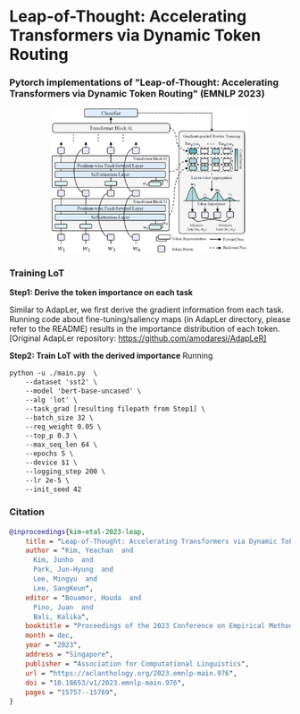 # Leap-of-Thought: Accelerating Transformers via Dynamic Token Routing

### Pytorch implementations of "Leap-of-Thought: Accelerating Transformers via Dynamic Token Routing" (EMNLP 2023)
<p align='center'>
    <img src="./lot_model.png" width="70%" />
</p>


### Training LoT

**Step1: Derive the token importance on each task**

Similar to AdapLer, we first derive the gradient information from each task. Running code about fine-tuning/saliency maps (in AdapLer directory, please refer to the README) results in the importance distribution of each token.
[Original AdapLer repository: https://github.com/amodaresi/AdapLeR]

**Step2: Train LoT with the derived importance**
Running 
~~~
python -u ./main.py  \
    --dataset 'sst2' \
    --model 'bert-base-uncased' \
    --alg 'lot' \
    --task_grad [resulting filepath from Step1] \
    --batch_size 32 \
    --reg_weight 0.05 \
    --top_p 0.3 \
    --max_seq_len 64 \
    --epochs 5 \
    --device $1 \
    --logging_step 200 \
    --lr 2e-5 \
    --init_seed 42

~~~


### Citation

```bibtex
@inproceedings{kim-etal-2023-leap,
    title = "Leap-of-Thought: Accelerating Transformers via Dynamic Token Routing",
    author = "Kim, Yeachan  and
      Kim, Junho  and
      Park, Jun-Hyung  and
      Lee, Mingyu  and
      Lee, SangKeun",
    editor = "Bouamor, Houda  and
      Pino, Juan  and
      Bali, Kalika",
    booktitle = "Proceedings of the 2023 Conference on Empirical Methods in Natural Language Processing",
    month = dec,
    year = "2023",
    address = "Singapore",
    publisher = "Association for Computational Linguistics",
    url = "https://aclanthology.org/2023.emnlp-main.976",
    doi = "10.18653/v1/2023.emnlp-main.976",
    pages = "15757--15769",
}

```
